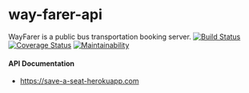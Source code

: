 # way-farer-api
WayFarer is a public bus transportation booking server.
[![Build Status](https://travis-ci.org/Mcdavid95/way-farer-api.svg?branch=develop)](https://travis-ci.org/Mcdavid95/way-farer-api) [![Coverage Status](https://coveralls.io/repos/github/Mcdavid95/way-farer-api/badge.svg?branch=develop)](https://coveralls.io/github/Mcdavid95/way-farer-api?branch=develop) [![Maintainability](https://api.codeclimate.com/v1/badges/21cccaac11bdfa626103/maintainability)](https://codeclimate.com/github/Mcdavid95/way-farer-api/maintainability)

#### API Documentation
- https://save-a-seat-herokuapp.com